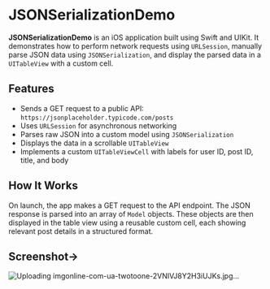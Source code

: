 # JSONSerializationDemo

**JSONSerializationDemo** is an iOS application built using Swift and UIKit. It demonstrates how to perform network requests using `URLSession`, manually parse JSON data using `JSONSerialization`, and display the parsed data in a `UITableView` with a custom cell.

## Features

- Sends a GET request to a public API: `https://jsonplaceholder.typicode.com/posts`
- Uses `URLSession` for asynchronous networking
- Parses raw JSON into a custom model using `JSONSerialization`
- Displays the data in a scrollable `UITableView`
- Implements a custom `UITableViewCell` with labels for user ID, post ID, title, and body

## How It Works

On launch, the app makes a GET request to the API endpoint. The JSON response is parsed into an array of `Model` objects. These objects are then displayed in the table view using a reusable custom cell, each showing relevant post details in a structured format.

## Screenshot->

![Uploading imgonline-com-ua-twotoone-2VNIVJ8Y2H3iUJKs.jpg…]()
